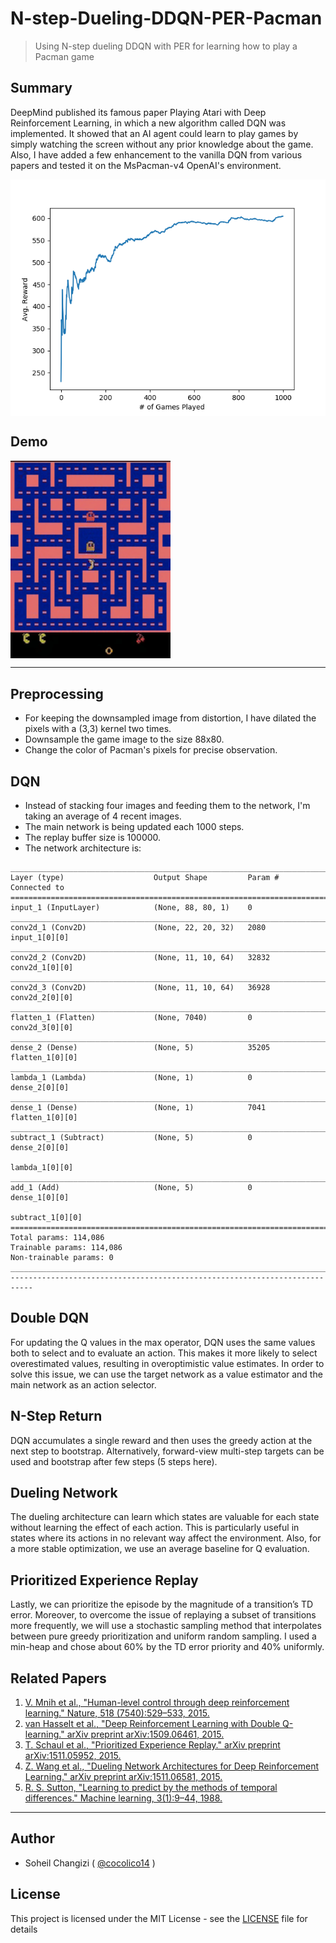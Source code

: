 # N-step-Dueling-DDQN-PER-Pacman
> Using N-step dueling DDQN with PER for learning how to play a Pacman game

## Summary

DeepMind published its famous paper Playing Atari with Deep Reinforcement Learning, in which a new algorithm called DQN was implemented. It showed that an AI agent could learn to play games by simply watching the screen without any prior knowledge about the game. Also, I have added a few enhancement to the vanilla DQN from various papers and tested it on the MsPacman-v4 OpenAI's environment.


<img src="./Figure_1.png" align="middle">

## Demo

<img src="./overview.gif" width="256" align="middle">

<hr />

## Preprocessing

  - For keeping the downsampled image from distortion, I have dilated the pixels with a (3,3) kernel two times.
  - Downsample the game image to the size 88x80.
  - Change the color of Pacman's pixels for precise observation.

## DQN

  - Instead of stacking four images and feeding them to the network, I'm taking an average of 4 recent images.
  - The main network is being updated each 1000 steps.
  - The replay buffer size is 100000.
  - The network architecture is:
  ```
  __________________________________________________________________________________________________
Layer (type)                    Output Shape         Param #     Connected to                     
==================================================================================================
input_1 (InputLayer)            (None, 88, 80, 1)    0                                            
__________________________________________________________________________________________________
conv2d_1 (Conv2D)               (None, 22, 20, 32)   2080        input_1[0][0]                    
__________________________________________________________________________________________________
conv2d_2 (Conv2D)               (None, 11, 10, 64)   32832       conv2d_1[0][0]                   
__________________________________________________________________________________________________
conv2d_3 (Conv2D)               (None, 11, 10, 64)   36928       conv2d_2[0][0]                   
__________________________________________________________________________________________________
flatten_1 (Flatten)             (None, 7040)         0           conv2d_3[0][0]                   
__________________________________________________________________________________________________
dense_2 (Dense)                 (None, 5)            35205       flatten_1[0][0]                  
__________________________________________________________________________________________________
lambda_1 (Lambda)               (None, 1)            0           dense_2[0][0]                    
__________________________________________________________________________________________________
dense_1 (Dense)                 (None, 1)            7041        flatten_1[0][0]                  
__________________________________________________________________________________________________
subtract_1 (Subtract)           (None, 5)            0           dense_2[0][0]                    
                                                                 lambda_1[0][0]                   
__________________________________________________________________________________________________
add_1 (Add)                     (None, 5)            0           dense_1[0][0]                    
                                                                 subtract_1[0][0]                 
==================================================================================================
Total params: 114,086
Trainable params: 114,086
Non-trainable params: 0
__________________________________________________________________________________________________
---------------------------------------------------------------------------
```

## Double DQN

For updating the Q values in the max operator, DQN uses the same values both to select and to evaluate an action. This makes it more likely to select overestimated values, resulting in overoptimistic value estimates. In order to solve this issue, we can use the target network as a value estimator and the main network as an action selector.

## N-Step Return

DQN accumulates a single reward and then uses the greedy action at the next step to bootstrap. Alternatively, forward-view multi-step targets can be used and bootstrap after few steps (5 steps here).

## Dueling Network

The dueling architecture can learn which states are valuable for each state without learning the effect of each action. This is particularly useful in states where its actions in no relevant way affect the environment. Also, for a more stable optimization, we use an average baseline for Q evaluation.

## Prioritized Experience Replay

Lastly, we can prioritize the episode by the magnitude of a transition’s TD error. Moreover, to overcome the issue of replaying a subset of transitions more frequently, we will use a stochastic sampling method that interpolates between pure greedy prioritization and uniform random sampling. I used a min-heap and chose about 60% by the TD error priority and 40% uniformly.

## Related Papers

01. [V. Mnih et al., "Human-level control through deep reinforcement learning." Nature, 518
(7540):529–533, 2015.](https://storage.googleapis.com/deepmind-media/dqn/DQNNaturePaper.pdf)
02. [van Hasselt et al., "Deep Reinforcement Learning with Double Q-learning." arXiv preprint arXiv:1509.06461, 2015.](https://arxiv.org/pdf/1509.06461.pdf)
03. [T. Schaul et al., "Prioritized Experience Replay." arXiv preprint arXiv:1511.05952, 2015.](https://arxiv.org/pdf/1511.05952.pdf)
04. [Z. Wang et al., "Dueling Network Architectures for Deep Reinforcement Learning." arXiv preprint arXiv:1511.06581, 2015.](https://arxiv.org/pdf/1511.06581.pdf)
05. [R. S. Sutton, "Learning to predict by the methods of temporal differences." Machine learning, 3(1):9–44, 1988.](http://incompleteideas.net/papers/sutton-88-with-erratum.pdf)

<hr />

## Author

  - Soheil Changizi ( [@cocolico14](https://github.com/cocolico14) )


## License

This project is licensed under the MIT License - see the [LICENSE](./LICENSE) file for details


